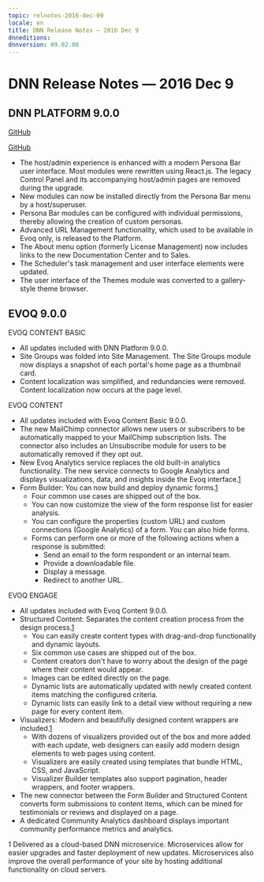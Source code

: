 ```yaml
---
topic: relnotes-2016-dec-09
locale: en
title: DNN Release Notes — 2016 Dec 9
dnneditions: 
dnnversion: 09.02.00
---
```


# DNN Release Notes — 2016 Dec 9

## DNN PLATFORM 9.0.0

[GitHub](https://github.com/dnnsoftware/Dnn.Platform/releases/tag/v9.0.0)

[GitHub](https://github.com/dnnsoftware/Dnn.Platform/releases/tag/v9.0.0)

*   The host/admin experience is enhanced with a modern Persona Bar user interface. Most modules were rewritten using React.js. The legacy Control Panel and its accompanying host/admin pages are removed during the upgrade.
*   New modules can now be installed directly from the Persona Bar menu by a host/superuser.
*   Persona Bar modules can be configured with individual permissions, thereby allowing the creation of custom personas.
*   Advanced URL Management functionality, which used to be available in Evoq only, is released to the Platform.
*   The About menu option (formerly License Management) now includes links to the new Documentation Center and to Sales.
*   The Scheduler's task management and user interface elements were updated.
*   The user interface of the Themes module was converted to a gallery-style theme browser.

## EVOQ 9.0.0

EVOQ CONTENT BASIC

*   All updates included with DNN Platform 9.0.0.
*   Site Groups was folded into Site Management. The Site Groups module now displays a snapshot of each portal's home page as a thumbnail card.
*   Content localization was simplified, and redundancies were removed. Content localization now occurs at the page level.

EVOQ CONTENT

*   All updates included with Evoq Content Basic 9.0.0.
*   The new MailChimp connector allows new users or subscribers to be automatically mapped to your MailChimp subscription lists. The connector also includes an Unsubscribe module for users to be automatically removed if they opt out.
*   New Evoq Analytics service replaces the old built-in analytics functionality. The new service connects to Google Analytics and displays visualizations, data, and insights inside the Evoq interface.[1](#top-relnotes-2016-dec-09__fn-cloud-based)
*   Form Builder: You can now build and deploy dynamic forms.[1](#top-relnotes-2016-dec-09__fn-cloud-based)
    *   Four common use cases are shipped out of the box.
    *   You can now customize the view of the form response list for easier analysis.
    *   You can configure the properties (custom URL) and custom connections (Google Analytics) of a form. You can also hide forms.
    *   Forms can perform one or more of the following actions when a response is submitted:
        *   Send an email to the form respondent or an internal team.
        *   Provide a downloadable file.
        *   Display a message.
        *   Redirect to another URL.

EVOQ ENGAGE

*   All updates included with Evoq Content 9.0.0.
*   Structured Content: Separates the content creation process from the design process.[1](#top-relnotes-2016-dec-09__fn-cloud-based)
    *   You can easily create content types with drag-and-drop functionality and dynamic layouts.
    *   Six common use cases are shipped out of the box.
    *   Content creators don't have to worry about the design of the page where their content would appear.
    *   Images can be edited directly on the page.
    *   Dynamic lists are automatically updated with newly created content items matching the configured criteria.
    *   Dynamic lists can easily link to a detail view without requiring a new page for every content item.
*   Visualizers: Modern and beautifully designed content wrappers are included.[1](#top-relnotes-2016-dec-09__fn-cloud-based)
    *   With dozens of visualizers provided out of the box and more added with each update, web designers can easily add modern design elements to web pages using content.
    *   Visualizers are easily created using templates that bundle HTML, CSS, and JavaScript.
    *   Visualizer Builder templates also support pagination, header wrappers, and footer wrappers.
*   The new connector between the Form Builder and Structured Content converts form submissions to content items, which can be mined for testimonials or reviews and displayed on a page.
*   A dedicated Community Analytics dashboard displays important community performance metrics and analytics.

1 Delivered as a cloud-based DNN microservice. Microservices allow for easier upgrades and faster deployment of new updates. Microservices also improve the overall performance of your site by hosting additional functionality on cloud servers.